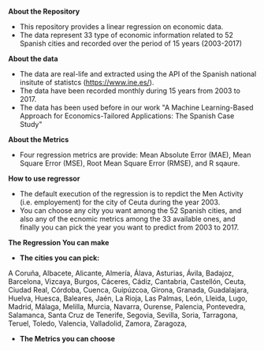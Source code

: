 **About the Repository**

- This repository provides a linear regression on economic data.
- The data represent 33 type of economic information related to 52 Spanish cities and recorded over the period of 15 years (2003-2017)

**About the data**

- The data are real-life and extracted using the API of the Spanish national insitute of statistcs (https://www.ine.es/).
- The data have been recorded monthly during 15 years from  2003 to 2017.
- The data has been used  before in our work "A Machine Learning-Based Approach for Economics-Tailored Applications: The Spanish Case Study"

**About the Metrics**
- Four regression metrics are provide: Mean Absolute Error (MAE), Mean Square Error (MSE), Root Mean Square Error (RMSE), and R sqaure.

**How to use regressor**

- The default execution of the regression is to repdict the Men Activity (i.e. employement) for the city of Ceuta during the year 2003.
- You can choose any city you want among the 52 Spanish cities, and also any of the ecnomic metrics among the 33 available ones, and finally you can pick the year you want to predict from 2003 to 2017.


**The Regression You can make**

  - **The cities you can pick:**

A Coruña, 
Albacete, 
Alicante, 
Almería,
Álava,
Asturias,
Ávila,
Badajoz,
Barcelona,
Vizcaya,
Burgos,
Cáceres,
Cádiz,
Cantabria,
Castellón,
Ceuta,
Ciudad Real,
Córdoba,
Cuenca,
Guipúzcoa,
Girona,
Granada,
Guadalajara,
Huelva,
Huesca,
Baleares,
Jaén,
La Rioja,
Las Palmas,
León,
Lleida,
Lugo,
Madrid,
Málaga,
Melilla,
Murcia,
Navarra,
Ourense,
Palencia,
Pontevedra,
Salamanca,
Santa Cruz de Tenerife,
Segovia,
Sevilla,
Soria,
Tarragona,
Teruel,
Toledo,
Valencia,
Valladolid,
Zamora,
Zaragoza,

  - **The Metrics you can choose**

  
